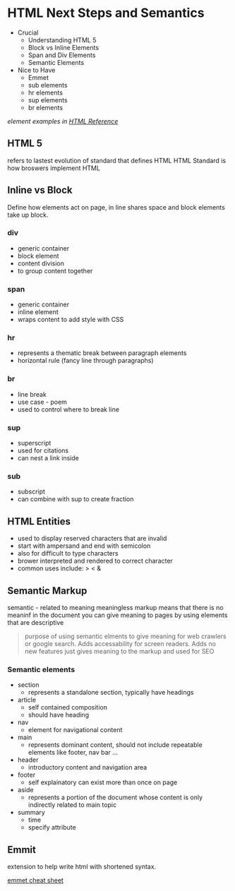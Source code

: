 # HTML Next Steps and Semantics

- Crucial
  - Understanding HTML 5
  - Block vs Inline Elements
  - Span and Div Elements
  - Semantic Elements
- Nice to Have
  - Emmet
  - sub elements
  - hr elements
  - sup elements
  - br elements

_element examples in [HTML Reference](https://github.com/Julie-Gibson/WebDevelopment/blob/main/Section3_HTML_Essentials/html_reference.html)_

## HTML 5

refers to lastest evolution of standard that defines HTML
HTML Standard is how broswers implement HTML

## Inline vs Block

Define how elements act on page, in line shares space and block elements take up block.

### div

- generic container
- block element
- content division
- to group content together

### span

- generic container
- inline element
- wraps content to add style with CSS

### hr

- represents a thematic break between paragraph elements
- horizontal rule (fancy line through paragraphs)

### br

- line break
- use case - poem
- used to control where to break line

### sup

- superscript
- used for citations
- can nest a link inside

### sub

- subscript
- can combine with sup to create fraction

## HTML Entities

- used to display reserved characters that are invalid
- start with ampersand and end with semicolon
- also for difficult to type characters
- brower interpreted and rendered to correct character
- common uses include: > < &

## Semantic Markup

semantic - related to meaning
meaningless markup means that there is no meaninf in the document
you can give meaning to pages by using elements that are descriptive

> purpose of using semantic elments to give meaning for web crawlers or google search.
> Adds accessability for screen readers.
> Adds no new features just gives meaning to the markup and used for SEO

### Semantic elements

- section
  - represents a standalone section, typically have headings
- article
  - self contained composition
  - should have heading
- nav
  - element for navigational content
- main
  - represents dominant content, should not include repeatable elements like footer, nav bar ...
- header
  - introductory content and navigation area
- footer
  - self explainatory can exist more than once on page
- aside
  - represents a portion of the document whose content is only indirectly related to main topic
- summary
  -  time
  - specify attribute

## Emmit

extension to help write html with shortened syntax.

[emmet cheat sheet](https://docs.emmet.io/cheat-sheet/)
